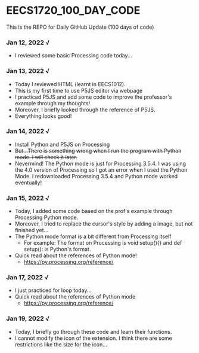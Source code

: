 # EECS1720_100_DAY_CODE
This is the REPO for Daily GitHub Update (100 days of code)

### Jan 12, 2022 √
  - I reviewed some basic Processing code today...

### Jan 13, 2022 √
  - Today I reviewed HTML (learnt in EECS1012).
  - This is my first time to use P5JS editor via webpage
  - I practiced P5JS and add some code to improve the professor's example through my thoughts!
  - Moreover, I briefly looked through the reference of P5JS.
  - Everything looks good!

### Jan 14, 2022 √
 - Install Python and P5JS on Processing
 - ~~But...There is something wrong when I run the program with Python mode. I will check it later.~~
 - Nevermind! The Python mode is just for Processing 3.5.4. I was using the 4.0 version of Processing so I got an error when I used the Python Mode. I redownloaded Processing 3.5.4 and Python mode worked eventually!

### Jan 15, 2022 √
- Today, I added some code based on the prof's example through Processing Python mode.
- Moreover, I tried to replace the cursor's style by adding a image, but not finished yet...
- The Python mode format is a bit different from Processing itself
  - For example: The format on Processing is void setup(){} and def setup(): is Python's format.
- Quick read about the references of Python mode!
  - https://py.processing.org/reference/

### Jan 17, 2022 √
- I just practiced for loop today...
- Quick read about the references of Python mode
  - https://py.processing.org/reference/

### Jan 19, 2022 √
- Today, I briefly go through these code and learn their functions.
- I cannot modify the icon of the extension. I think there are some restrictions like the size for the icon...
